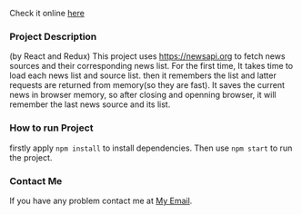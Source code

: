 Check it online [here](https://news-reader-5b052.firebaseapp.com/)

### Project Description
(by React and Redux)
This project uses https://newsapi.org to fetch news sources and their corresponding news list.
For the first time, It takes time to load each news list and source list. then it remembers the list and latter requests are returned from memory(so they are fast). It saves the current news in browser memory, so after closing and openning browser, it will remember the last news source and its list.

### How to run Project
firstly apply `npm install` to install dependencies. Then use `npm start` to run the project.

### Contact Me
If you have any problem contact me at [My Email](mailto:h.galeh@gmail.com).
